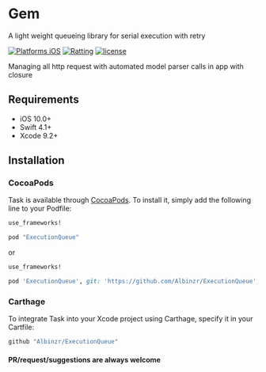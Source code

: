# Gem
A light weight queueing library for serial execution with retry


[![Platforms iOS](https://img.shields.io/badge/Platforms-iOS-lightgray.svg?style=flat)](https://developer.apple.com/swift/)
[![Ratting](https://img.shields.io/amo/rating/dustman.svg)]()
[![license](https://img.shields.io/github/license/mashape/apistatus.svg)]()


Managing all http request with automated model parser calls in app with closure

## Requirements

* iOS 10.0+
* Swift 4.1+
* Xcode 9.2+

## Installation

### CocoaPods

Task is available through [CocoaPods](http://cocoapods.org). To install
it, simply add the following line to your Podfile:

```ruby
use_frameworks!

pod "ExecutionQueue"
```

or

```ruby
use_frameworks!

pod 'ExecutionQueue', git: 'https://github.com/Albinzr/ExecutionQueue', :tag => '1.0.0'

```

### Carthage

To integrate Task into your Xcode project using Carthage, specify it in your Cartfile:

```ruby
github "Albinzr/ExecutionQueue"
```
#### PR/request/suggestions are always welcome
